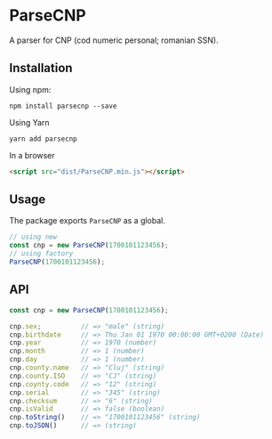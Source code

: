 # ParseCNP
A parser for CNP (cod numeric personal; romanian SSN).

## Installation
Using npm:
```terminal
npm install parsecnp --save
```
Using Yarn
```terminal
yarn add parsecnp
```
In a browser
```html
<script src="dist/ParseCNP.min.js"></script>
```

## Usage
The package exports `ParseCNP` as a global.
```js
// using new
const cnp = new ParseCNP(1700101123456);
// using factory
ParseCNP(1700101123456);
```

## API
```js
const cnp = new ParseCNP(1700101123456);

cnp.sex;          // => "male" (string)
cnp.birthdate     // => Thu Jan 01 1970 00:00:00 GMT+0200 (Date)
cnp.year          // => 1970 (number)
cnp.month         // => 1 (number)
cnp.day           // => 1 (number)
cnp.county.name   // => "Cluj" (string)
cnp.county.ISO    // => "CJ" (string)
cnp.coynty.code   // => "12" (string)
cnp.serial        // => "345" (string)
cnp.checksum      // => "6" (string)
cnp.isValid       // => false (boolean)
cnp.toString()    // => "1700101123456" (string)
cnp.toJSON()      // => (string)
```
